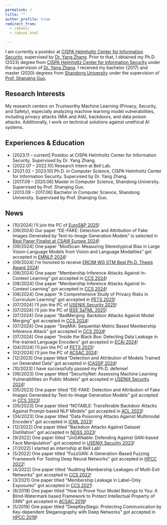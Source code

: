 ```yaml
---
permalink: /
title: ""
author_profile: true
redirect_from: 
  - /about/
  - /about.html

---
```


I am currently a postdoc at [CISPA Helmholtz Center for Information Security](https://cispa.de/), supervised by [Dr. Yang Zhang](https://yangzhangalmo.github.io/). Prior to that, I obtained my Ph.D. (2023) degree from [CISPA Helmholtz Center for Information Security](https://cispa.de/) under the supervision of [Dr. Yang Zhang](https://yangzhangalmo.github.io/). I received my bachelor (2017) and master (2020) degrees from [Shandong University](https://www.sdu.edu.cn/) under the supervision of [Prof. Shanqing Guo](https://faculty.sdu.edu.cn/guoshanqing/zh_CN/index.htm).

## Research Interests

My research centers on Trustworthy Machine Learning (Privacy, Security, and Safety), especially analyzing machine learning model vulnerabilities, including privacy attacks (MIA and AIA), backdoors, and data poison attacks. Additionally, I work on technical solutions against unethical AI systems.

## Experiences & Education 

- [2023.11 – current] Postdoc at CISPA Helmholtz Center for Information Security. Supervised by Dr. Yang Zhang.
- [2022.07 – 2022.10] Research Intern at Bell Lab.
- [2021.02 – 2023.10] Ph.D. in Computer Science, CISPA Helmholtz Center for Information Security. Supervised by Dr. Yang Zhang.
- [2017.09 – 2020.06] Master in Computer Science, Shandong University. Supervised by Prof. Shanqing Guo.
- [2013.09 – 2017.06] Bachelor in Computer Science, Shandong University. Supervised by Prof. Shanqing Guo.

## News
- [10/2024] I’ll join the PC of [EuroS\&P 2025](https://eurosp2025.ieee-security.org/)!
- [09/2024] Our paper “DE-FAKE: Detection and Attribution of Fake Images Generated by Text-to-Image Generation Models” is selected in [Best Paper Finalist at CSAW Europe 2024](https://csaw24-eur-arc.sciencesconf.org/)!
- [09/2024] One paper “ModScan: Measuring Stereotypical Bias in Large Vision-Language Models from Vision and Language Modalities” got accepted in [EMNLP 2024](https://2024.emnlp.org/)!
- [09/2024] I'm honored to receive [ERCIM WG STM Best Ph.D. Thesis Award 2024](https://hosting.services.iit.cnr.it/STM-WG/contentpage06.html)!
- [08/2024] One paper “Membership Inference Attacks Against In-Context Learning” got accepted in [CCS 2024](https://www.sigsac.org/ccs/CCS2024/)!
- [08/2024] One paper “Membership Inference Attacks Against In-Context Learning” got accepted in [CCS 2024](https://www.sigsac.org/ccs/CCS2024/)!
- [08/2024] One paper “A Comprehensive Study of Privacy Risks in Curriculum Learning” got accepted in [PETS 2025](https://petsymposium.org/cfp25.php)!
- [07/2024] I’ll join the PC of [USENIX Security 2025](https://www.usenix.org/conference/usenixsecurity25)!
- [07/2024] I’ll join the PC of [IEEE SaTML 2025](https://satml.org/)!
- [07/2024] One paper “BadMerging: Backdoor Attacks Against Model Merging” got accepted in [CCS 2024](https://www.sigsac.org/ccs/CCS2024/)!
- [07/2024] One paper “SeqMIA: Sequential-Metric Based Membership Inference Attack” got accepted in [CCS 2024](https://www.sigsac.org/ccs/CCS2024/)!
- [07/2024] One paper “Inside the Black Box: Detecting Data Leakage in Pre-trained Language Encoders” got accepted in [ECAI 2024](https://www.ecai2024.eu/)!
- [04/2024] I’ll join the PC of [PETS 2025](https://www.petsymposium.org/cfp25.php)!
- [02/2024] I’ll join the PC of [ACSAC 2024](https://www.acsac.org/2024/submissions/papers/)!
- [12/2023] One paper titled “Detection and Attribution of Models Trained on Generated Data” got accepted in [ICASSP 2024](https://2024.ieeeicassp.org/)!
- [10/2023] I have successfully passed my Ph.D. defense!
- [09/2023] One paper titled “SecurityNet: Assessing Machine Learning Vulnerabilities on Public Models” got accepted in [USENIX Security 2024](https://www.usenix.org/conference/usenixsecurity24)!
- [05/2023] One paper titled “DE-FAKE: Detection and Attribution of Fake Images Generated by Text-to-Image Generation Models” got accepted in [CCS 2023](https://www.sigsac.org/ccs/CCS2023/)!
- [05/2023] One paper titled “NOTABLE: Transferable Backdoor Attacks Against Prompt-based NLP Models” got accepted in [ACL 2023](https://2023.aclweb.org/)!
- [04/2023] One paper titled “Data Poisoning Attacks Against Multimodal Encoders” got accepted in [ICML 2023](https://icml.cc/Conferences/2023)!
- [12/2022] One paper titled "Backdoor Attacks Against Dataset Distillation" got accepted in [NDSS 2023](https://www.ndss-symposium.org/ndss2023/)!
- [9/2022] One paper titled "UnGANable: Defending Against GAN-based Face Manipulation" got accepted in [USENIX Security 2023](https://www.usenix.org/conference/usenixsecurity23)!
- [7/2022] I started an internship at Bell Lab!
- [5/2022] One paper titled "FuzzGAN: A Generation-Based Fuzzing Framework For Testing Deep Neural Networks" got accepted in [HPCC 2022](http://www.ieee-hpcc.org/2022/)!
- [4/2022] One paper titled "Auditing Membership Leakages of Multi-Exit Networks" got accepted in [CCS 2022](https://www.sigsac.org/ccs/CCS2022/)!
- [3/2021] One paper titled "Membership Leakage in Label-Only Exposures" got accepted in [CCS 2021](https://www.sigsac.org/ccs/CCS2021/)!
- [8/2019] One paper titled "How to Prove Your Model Belongs to You: A Blind-Watermark based Framework to Protect Intellectual Property of DNN" got accepted in [ACSAC 2019](https://www.acsac.org/2019/)!
- [5/2019] One paper titled "DeepKeyStego: Protecting Communication by Key-dependent Steganography with Deep Networks" got accepted in [HPCC 2019](http://csee.hnu.edu.cn/hpcc2019/)!
